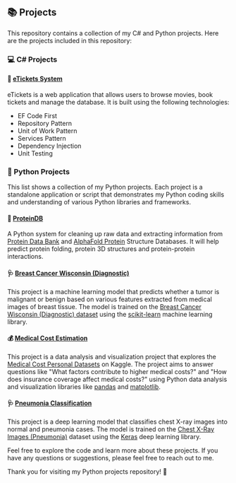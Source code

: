 ## 📚 Projects

This repository contains a collection of my C# and Python projects.
Here are the projects included in this repository:

### :computer: C# Projects

#### :ticket: [eTickets System](https://github.com/munakima/projects/tree/main/eTickets%20system)

eTickets is a web application that allows users to browse movies, book tickets and manage the database. It is built using the following technologies:
- EF Code First
- Repository Pattern
- Unit of Work Pattern
- Services Pattern
- Dependency Injection
- Unit Testing

### 🐍 Python Projects

This list shows a collection of my Python projects. Each project is a standalone application or script that demonstrates my Python coding skills and understanding of various Python libraries and frameworks.

#### :dna: [ProteinDB](./https://github.com/munakima/projects/tree/main/ProteinDB)

A Python system for cleaning up raw data and extracting information from 
[Protein Data Bank](https://www.rcsb.org/docs/programmatic-access/file-download-services) and [AlphaFold Protein](https://alphafold.ebi.ac.uk/download) Structure Databases. It will help predict protein folding, protein 3D structures and protein-protein interactions.


#### 🩺 [Breast Cancer Wisconsin (Diagnostic)](./Breast_Cancer_Wisconsin_(Diagnostic).ipynb)

This project is a machine learning model that predicts whether a tumor is malignant or benign based on various features extracted from medical images of breast tissue. The model is trained on the [Breast Cancer Wisconsin (Diagnostic) dataset](https://archive.ics.uci.edu/ml/datasets/Breast+Cancer+Wisconsin+(Diagnostic)) using the [scikit-learn](https://scikit-learn.org/) machine learning library.

#### 💰 [Medical Cost Estimation](./Medical_Cost_Estimation.ipynb)

This project is a data analysis and visualization project that explores the [Medical Cost Personal Datasets](https://www.kaggle.com/mirichoi0218/insurance) on Kaggle. The project aims to answer questions like "What factors contribute to higher medical costs?" and "How does insurance coverage affect medical costs?" using Python data analysis and visualization libraries like [pandas](https://pandas.pydata.org/) and [matplotlib](https://matplotlib.org/).

#### 🩺 [Pneumonia Classification](./Pneumonia_Classification.ipynb)

This project is a deep learning model that classifies chest X-ray images into normal and pneumonia cases. The model is trained on the [Chest X-Ray Images (Pneumonia)](https://www.kaggle.com/paultimothymooney/chest-xray-pneumonia) dataset using the [Keras](https://keras.io/) deep learning library.

Feel free to explore the code and learn more about these projects. If you have any questions or suggestions, please feel free to reach out to me.

Thank you for visiting my Python projects repository! 🙏
